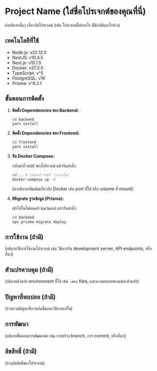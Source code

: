 # Project Name (ใส่ชื่อโปรเจกต์ของคุณที่นี่)

คำอธิบายสั้นๆ เกี่ยวกับโปรเจกต์ (เช่น โปรเจกต์นี้ทำอะไร มีฟังก์ชันอะไรบ้าง)

## เทคโนโลยีที่ใช้

*   Node.js: v22.12.0
*   NestJS: v10.4.5
*   Next.js: v15.1.5
*   Docker: v27.2.0
*   TypeScript: v^5
*   PostgreSQL: v16
*   Prisma: v^6.2.1

## ขั้นตอนการติดตั้ง

1.  **ติดตั้ง Dependencies ของ Backend:**

    ```bash
    cd backend
    yarn install
    ```

2.  **ติดตั้ง Dependencies ของ Frontend:**

    ```bash
    cd frontend
    yarn install
    ```

3.  **รัน Docker Compose:**

    กลับมาที่ root ของโปรเจกต์ แล้วรันคำสั่ง:

    ```bash
    cd .. # กลับมาที่ root (ถ้าจำเป็น)
    docker-compose up -d
    ```

    (คำอธิบายเพิ่มเติมเกี่ยวกับ Docker เช่น port ที่ใช้ หรือ volume ที่ mount)

4.  **Migrate ฐานข้อมูล (Prisma):**

    เข้าไปในโฟลเดอร์ `backend` แล้วรันคำสั่ง:

    ```bash
    cd backend
    npx prisma migrate deploy
    ```

## การใช้งาน (ถ้ามี)

(อธิบายวิธีการใช้งานโปรเจกต์ เช่น วิธีการรัน development server, API endpoints, หรืออื่นๆ)

## ตัวแปรควบคุม (ถ้ามี)

(อธิบายตัวแปร environment ที่ใช้ เช่น `.env` files, และความหมายของแต่ละตัวแปร)

## ปัญหาที่พบบ่อย (ถ้ามี)

(รวบรวมปัญหาที่อาจเกิดขึ้นและวิธีการแก้ไข)

## การพัฒนา

(อธิบายขั้นตอนการพัฒนาต่อ เช่น การสร้าง branch, การ commit, หรืออื่นๆ)

## ลิขสิทธิ์ (ถ้ามี)

(ระบุลิขสิทธิ์ของโปรเจกต์)